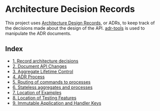 # Architecture Decision Records

This project uses [Architecture Design Records], or ADRs, to keep track of the
decisions made about the design of the API. [adr-tools] is used to manipulate
the ADR documents.

<!-- references -->
[Architecture Design Records]: http://thinkrelevance.com/blog/2011/11/15/documenting-architecture-decisions
[adr-tools]: https://github.com/npryce/adr-tools

## Index

* [1. Record architecture decisions](0001-record-architecture-decisions.md)
* [2. Document API Changes](0002-document-api-changes.md)
* [3. Aggregate Lifetime Control](0003-aggregate-lifetime-control.md)
* [4. ADR Process](0004-adr-process.md)
* [5. Routing of commands to processes](0005-routing-of-commands-to-processes.md)
* [6. Stateless aggregates and processes](0006-stateless-aggregates-and-processes.md)
* [7. Location of Examples](0007-location-of-examples.md)
* [8. Location of Testing Features](0008-location-of-testing-features.md)
* [9. Immutable Application and Handler Keys](0009-immutable-keys.md)
